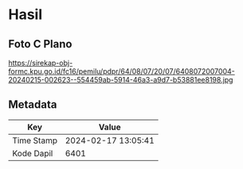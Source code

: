 # Hasil

## Foto C Plano

https://sirekap-obj-formc.kpu.go.id/fc16/pemilu/pdpr/64/08/07/20/07/6408072007004-20240215-002623--554459ab-5914-46a3-a9d7-b53881ee8198.jpg


## Metadata

| Key        | Value               |
| ---------- | ------------------- |
| Time Stamp | 2024-02-17 13:05:41 |
| Kode Dapil | 6401                |



